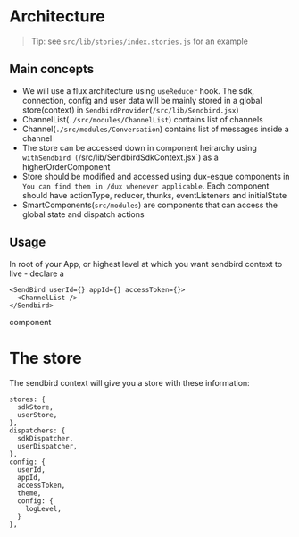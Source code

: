 # Architecture

> Tip: see `src/lib/stories/index.stories.js` for an example

## Main concepts

* We will use a flux architecture using `useReducer` hook. The  sdk, connection, config and user data will be mainly stored in a global store(context) in `SendbirdProvider`(`/src/lib/Sendbird.jsx`)
* ChannelList(`./src/modules/ChannelList`) contains list of channels
* Channel(`./src/modules/Conversation`) contains list of messages inside a channel
* The store can be accessed down in component heirarchy using `withSendbird (`/src/lib/SendbirdSdkContext.jsx`) as a higherOrderComponent
* Store should be modified and accessed using dux-esque components in `You can find them in /dux whenever applicable`. Each component should have actionType, reducer, thunks, eventListeners and initialState
* SmartComponents(`src/modules`) are components that can access the global state and dispatch actions

## Usage

In root of your App, or highest level at which you want sendbird context to live -
declare a
```
<SendBird userId={} appId={} accessToken={}>
  <ChannelList />
</Sendbird>
```
component

# The store

The sendbird context will give you a store with these information:
```
stores: {
  sdkStore,
  userStore,
},
dispatchers: {
  sdkDispatcher,
  userDispatcher,
},
config: {
  userId,
  appId,
  accessToken,
  theme,
  config: {
    logLevel,
  }
},
```
